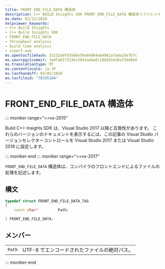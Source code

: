 ```yaml
---
title: FRONT_END_FILE_DATA 構造体
description: C++ BUILD Insights SDK FRONT_END_FILE_DATA 構造体リファレンス。
ms.date: 02/12/2020
helpviewer_keywords:
- C++ Build Insights
- C++ Build Insights SDK
- FRONT_END_FILE_DATA
- throughput analysis
- build time analysis
- vcperf.exe
ms.openlocfilehash: 33232a0f83566e58e64964e84961a7ade2de7b7c
ms.sourcegitcommit: 3e8fa01f323bc5043a48a0c18b855d38af3648d4
ms.translationtype: MT
ms.contentlocale: ja-JP
ms.lasthandoff: 03/05/2020
ms.locfileid: "78335184"
---
```

# <a name="front_end_file_data-structure"></a>FRONT_END_FILE_DATA 構造体

::: moniker range="<=vs-2015"

Build C++ Insights SDK は、Visual Studio 2017 以降と互換性があります。 これらのバージョンのドキュメントを表示するには、この記事の Visual Studio バージョンセレクターコントロールを Visual Studio 2017 または Visual Studio 2019 に設定します。

::: moniker-end
::: moniker range=">=vs-2017"

`FRONT_END_FILE_DATA` 構造体は、コンパイラのフロントエンドによるファイルの処理を記述します。

## <a name="syntax"></a>構文

```cpp
typedef struct FRONT_END_FILE_DATA_TAG
{
    const char*         Path;

} FRONT_END_FILE_DATA;
```

## <a name="members"></a>メンバー

|  |  |
|--|--|
| `Path` | UTF-8 でエンコードされたファイルの絶対パス。 |

::: moniker-end
